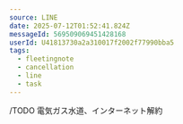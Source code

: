 ```yaml
---
source: LINE
date: 2025-07-12T01:52:41.824Z
messageId: 569509069451428168
userId: U41813730a2a310017f2002f77990bba5
tags:
  - fleetingnote
  - cancellation
  - line
  - task
---
```


/TODO
電気ガス水道、インターネット解約
